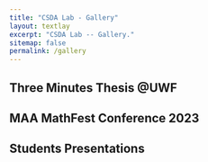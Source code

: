 ```yaml
---
title: "CSDA Lab - Gallery"
layout: textlay
excerpt: "CSDA Lab -- Gallery."
sitemap: false
permalink: /gallery
---
```


## Three Minutes Thesis @UWF
 
 
## MAA MathFest Conference 2023

 
## Students Presentations
